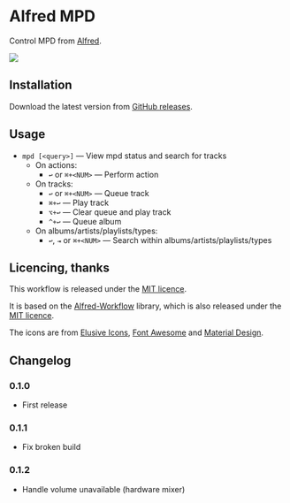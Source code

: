 Alfred MPD
==========

Control MPD from [Alfred][alfred].

![][screenshot]


Installation
------------

Download the latest version from [GitHub releases][gh-releases].


Usage
-----

- `mpd [<query>]` — View mpd status and search for tracks
    - On actions:
        - `↩` or `⌘+<NUM>` — Perform action
    - On tracks:
        - `↩` or `⌘+<NUM>` — Queue track
        - `⌘+↩` — Play track
        - `⌥+↩` — Clear queue and play track
        - `^+↩` — Queue album
    - On albums/artists/playlists/types:
        - `↩`, `⇥` or `⌘+<NUM>` — Search within albums/artists/playlists/types


Licencing, thanks
-----------------

This workflow is released under the [MIT licence][mit].

It is based on the [Alfred-Workflow][aw] library, which is also released under the [MIT licence][mit].

The icons are from [Elusive Icons][elusive], [Font Awesome][awesome] and [Material Design][material].


Changelog
---------

### 0.1.0 ###

- First release

### 0.1.1 ###

- Fix broken build

### 0.1.2 ###

- Handle volume unavailable (hardware mixer)


[mit]: ./src/LICENCE.txt
[aw]: http://www.deanishe.net/alfred-workflow/
[alfred]: https://alfredapp.com
[screenshot]: ./screenshot.png
[gh-releases]: https://github.com/deanishe/alfred-mpd/releases/latest
[elusive]: https://github.com/aristath/elusive-iconfont
[awesome]: http://fortawesome.github.io/Font-Awesome/
[material]: http://zavoloklom.github.io/material-design-iconic-font/

